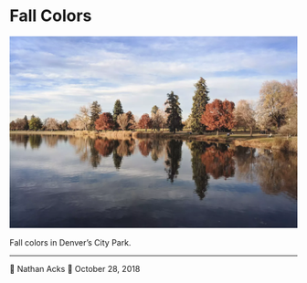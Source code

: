# Fall Colors

![The view across a city lake](assets/51a2acfe23c69995aed0ccf6b41f8128.webp)

Fall colors in Denver’s City Park.

- - - -

👤 Nathan Acks
📅 October 28, 2018
